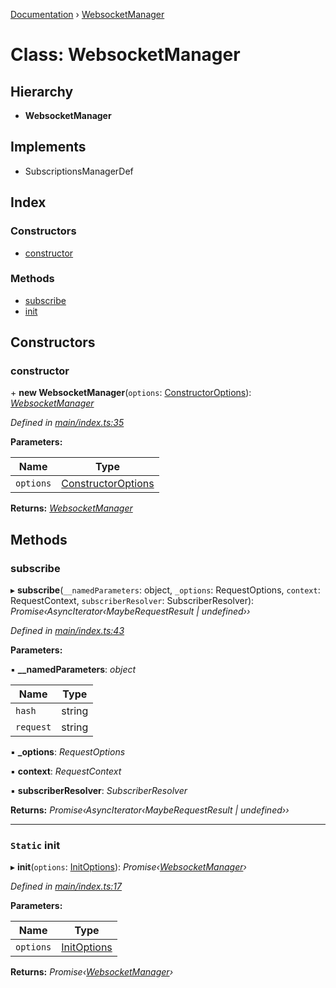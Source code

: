 [Documentation](../README.md) › [WebsocketManager](websocketmanager.md)

# Class: WebsocketManager

## Hierarchy

* **WebsocketManager**

## Implements

* SubscriptionsManagerDef

## Index

### Constructors

* [constructor](websocketmanager.md#constructor)

### Methods

* [subscribe](websocketmanager.md#subscribe)
* [init](websocketmanager.md#static-init)

## Constructors

###  constructor

\+ **new WebsocketManager**(`options`: [ConstructorOptions](../README.md#constructoroptions)): *[WebsocketManager](websocketmanager.md)*

*Defined in [main/index.ts:35](https://github.com/badbatch/graphql-box/blob/48579b3/packages/websocket-manager/src/main/index.ts#L35)*

**Parameters:**

Name | Type |
------ | ------ |
`options` | [ConstructorOptions](../README.md#constructoroptions) |

**Returns:** *[WebsocketManager](websocketmanager.md)*

## Methods

###  subscribe

▸ **subscribe**(`__namedParameters`: object, `_options`: RequestOptions, `context`: RequestContext, `subscriberResolver`: SubscriberResolver): *Promise‹AsyncIterator‹MaybeRequestResult | undefined››*

*Defined in [main/index.ts:43](https://github.com/badbatch/graphql-box/blob/48579b3/packages/websocket-manager/src/main/index.ts#L43)*

**Parameters:**

▪ **__namedParameters**: *object*

Name | Type |
------ | ------ |
`hash` | string |
`request` | string |

▪ **_options**: *RequestOptions*

▪ **context**: *RequestContext*

▪ **subscriberResolver**: *SubscriberResolver*

**Returns:** *Promise‹AsyncIterator‹MaybeRequestResult | undefined››*

___

### `Static` init

▸ **init**(`options`: [InitOptions](../README.md#initoptions)): *Promise‹[WebsocketManager](websocketmanager.md)›*

*Defined in [main/index.ts:17](https://github.com/badbatch/graphql-box/blob/48579b3/packages/websocket-manager/src/main/index.ts#L17)*

**Parameters:**

Name | Type |
------ | ------ |
`options` | [InitOptions](../README.md#initoptions) |

**Returns:** *Promise‹[WebsocketManager](websocketmanager.md)›*
